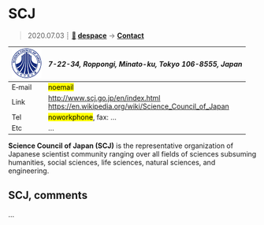# SCJ
> 2020.07.03 ┊ **[🚀](../index/index.md) [despace](index.md)** → **[Contact](contact.md)**

|[![](f/contact/s/scj_logo1_thumb.png)](f/contact/s/scj_logo1.png)|*7-22-34, Roppongi, Minato-ku, Tokyo 106-8555, Japan*|
|:--|:--|
|E‑mail| <mark>noemail</mark> |
|Link| <http://www.scj.go.jp/en/index.html><br> <https://en.wikipedia.org/wiki/Science_Council_of_Japan> |
|Tel| <mark>noworkphone</mark>, fax: … |
|Etc| … |

**Science Council of Japan (SCJ)** is the representative organization of Japanese scientist community ranging over all fields of sciences subsuming humanities, social sciences, life sciences, natural sciences, and engineering.

<p style="page-break-after:always"> </p>

## SCJ, comments

…


